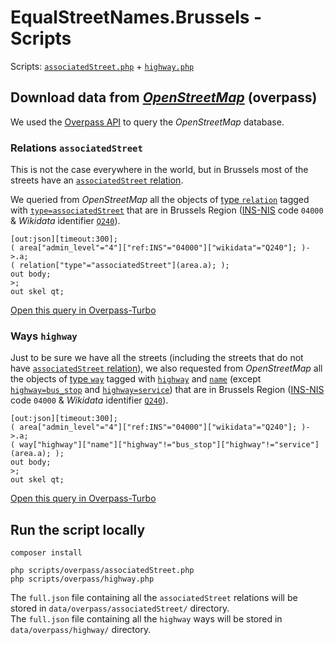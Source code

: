 # EqualStreetNames.Brussels - Scripts

Scripts: [`associatedStreet.php`](../../scripts/overpass/associatedStreet.php) + [`highway.php`](../../scripts/overpass/highway.php)

## Download data from [_OpenStreetMap_](https://openstreetmap.org/) (overpass)

We used the [Overpass API](https://overpass-api.de/) to query the _OpenStreetMap_ database.

### Relations `associatedStreet`

This is not the case everywhere in the world, but in Brussels most of the streets have an [`associatedStreet` relation](https://wiki.openstreetmap.org/wiki/Relation:associatedStreet).

We queried from _OpenStreetMap_ all the objects of [type `relation`](https://wiki.openstreetmap.org/wiki/Relation) tagged with [`type=associatedStreet`](https://wiki.openstreetmap.org/wiki/Relation:associatedStreet) that are in Brussels Region ([INS-NIS](https://statbel.fgov.be/) code `04000` & _Wikidata_ identifier [`Q240`](https://www.wikidata.org/wiki/Q240)).

```
[out:json][timeout:300];
( area["admin_level"="4"]["ref:INS"="04000"]["wikidata"="Q240"]; )->.a;
( relation["type"="associatedStreet"](area.a); );
out body;
>;
out skel qt;
```

[Open this query in Overpass-Turbo](http://overpass-turbo.eu/s/R95)

### Ways `highway`

Just to be sure we have all the streets (including the streets that do not have [`associatedStreet` relation](https://wiki.openstreetmap.org/wiki/Relation:associatedStreet)), we also requested from _OpenStreetMap_ all the objects of [type `way`](https://wiki.openstreetmap.org/wiki/Way) tagged with [`highway`](https://wiki.openstreetmap.org/wiki/Key:highway) and [`name`](https://wiki.openstreetmap.org/wiki/Key:name) (except [`highway=bus_stop`](https://wiki.openstreetmap.org/wiki/Tag:highway=bus_stop) and [`highway=service`](https://wiki.openstreetmap.org/wiki/Tag:highway=service)) that are in Brussels Region ([INS-NIS](https://statbel.fgov.be/) code `04000` & _Wikidata_ identifier [`Q240`](https://www.wikidata.org/wiki/Q240)).

```
[out:json][timeout:300];
( area["admin_level"="4"]["ref:INS"="04000"]["wikidata"="Q240"]; )->.a;
( way["highway"]["name"]["highway"!="bus_stop"]["highway"!="service"](area.a); );
out body;
>;
out skel qt;
```

[Open this query in Overpass-Turbo](http://overpass-turbo.eu/s/R96)

## Run the script locally

```
composer install

php scripts/overpass/associatedStreet.php
php scripts/overpass/highway.php
```

The `full.json` file containing all the `associatedStreet` relations will be stored in `data/overpass/associatedStreet/` directory.  
The `full.json` file containing all the `highway` ways will be stored in `data/overpass/highway/` directory.
